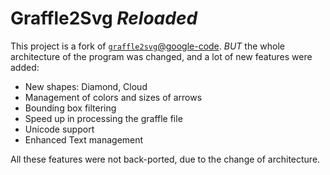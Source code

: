 # Graffle2Svg _Reloaded_

This project is a fork of [`graffle2svg`@google-code](
http://code.google.com/p/graffle2svg/).
_BUT_ the whole architecture of the program was changed,
and a lot of new features were added:

* New shapes: Diamond, Cloud
* Management of colors and sizes of arrows
* Bounding box filtering
* Speed up in processing the graffle file
* Unicode support
* Enhanced Text management

All these features were not back-ported,
due to the change of architecture.


